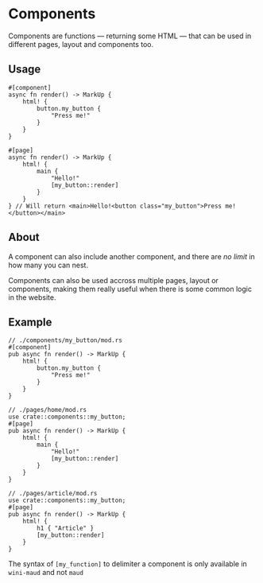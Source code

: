 # Components

Components are functions — returning some HTML — that can be used in different pages, layout and components too.

## Usage
```
#[component]
async fn render() -> MarkUp {
    html! {
        button.my_button {
            "Press me!"
        }
    }
}

#[page]
async fn render() -> MarkUp {
    html! {
        main {
            "Hello!"
            [my_button::render]
        }
    }
} // Will return <main>Hello!<button class="my_button">Press me!</button></main>
```

## About

A component can also include another component, and there are _no limit_ in how many you can nest.

Components can also be used accross multiple pages, layout or components, making them really useful when there is some common logic in the website.


## Example

```
// ./components/my_button/mod.rs
#[component]
pub async fn render() -> MarkUp {
    html! {
        button.my_button {
            "Press me!"
        }
    }
}

// ./pages/home/mod.rs
use crate::components::my_button;
#[page]
pub async fn render() -> MarkUp {
    html! {
        main {
            "Hello!"
            [my_button::render]
        }
    }
}

// ./pages/article/mod.rs
use crate::components::my_button;
#[page]
pub async fn render() -> MarkUp {
    html! {
        h1 { "Article" }
        [my_button::render]
    }
}
```

<div class="note">

The syntax of `[my_function]` to delimiter a component is only available in `wini-maud` and not `maud`

</div>
